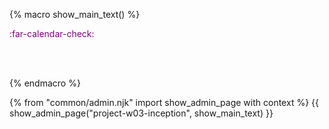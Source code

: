 {% macro show_main_text() %}
<div id="main">

<div id="title">

</div>
<div id="body">

<p class="lead" style="color: purple"><md>:far-calendar-check: <include src="project-timeline.md#inception-overview" inline /></md></p>

<!--
It is not too early to set an overall direction for your project.

* **Set up a weekly project meeting time/venue with your team members**
  
  We recommend at least one face-to-face project meeting per week. %%The project meeting time can be used to discuss project related things, but also, can be used as a time for team members to work on the project tasks individually (having all members in the same place will facilitate easier collaboration and more peer-learning).%%
  
* **Play around with AB4**
  
  Download the latest released version %%(i.e., the jar file)%% of AB4 from [its upstream repo]({{module_org}}/addressbook-level4) and play around with it to familiarize with its current features.

* **Decide project direction, target user profile, and problem addressed**
  
  Use your first project meeting to discuss with your team members and decide your project direction, target user profile, and the value proposition of the product, as described in <trigger trigger="click" for="modal:v10-scope">[Admin {{ icon_embedding }} Project Scope]</trigger> 

<modal large title="Admin {{ icon_embedding }} Project Scope (Extract)" id="modal:v10-scope">
  <include src="project-scope.md#project-direction"/>
</modal>
-->

<br><br>

<box>

<include src="dukeFragment.md" boilerplate var-header="**`Level-4`: ToDo, Event, Deadline**" var-fragment="text.md#level4" />
<include src="dukeFragment.md" boilerplate var-header="**`A-TextUiTesting`: Text UI Testing**" var-tag="optional" var-fragment="extensions.mbdf#A-TextUiTesting" />
<include src="dukeFragment.md" boilerplate var-header="**`Level-5`: Handle Errors**" var-fragment="text.md#level5" />
<include src="dukeFragment.md" boilerplate var-header="**`Level-6`: Delete**" var-fragment="text.md#level6" />
<include src="dukeFragment.md" boilerplate var-header="**`A-Enums`: Enums**" var-tag="if-applicable" var-fragment="extensions.mbdf#A-Enums" />
<include src="dukeFragment.md" boilerplate var-header="**`Level-7`: Save**" var-fragment="text.md#level7" />
<include src="dukeFragment.md" boilerplate var-header="**`Level-8`: Dates and Times**" var-fragment="text.md#level8" />
<include src="dukeFragment.md" boilerplate var-header="**`A-MoreOOP`: More OOP**" var-fragment="extensions.mbdf#A-MoreOOP" />
<include src="dukeFragment.md" boilerplate var-header="**`A-Packages`: Java Packages**" var-tag="optional" var-fragment="extensions.mbdf#A-Packages" />
<include src="dukeFragment.md" boilerplate var-header="**`A-JUnit`: JUnit Testing**" var-fragment="extensions.mbdf#A-JUnit" />
<include src="dukeFragment.md" boilerplate var-header="**`A-Jar`: JAR file**" var-fragment="extensions.mbdf#A-Jar" />
<include src="dukeFragment.md" boilerplate var-header="**`A-JavaDoc`: JavaDoc**" var-fragment="extensions.mbdf#A-JavaDoc" />
<include src="dukeFragment.md" boilerplate var-header="**`A-CodingStandard`: Coding Standard**" var-fragment="extensions.mbdf#A-CodingStandard" />
<include src="dukeFragment.md" boilerplate var-header="**`Level-9`: Find**" var-fragment="text.md#level9" />
<include src="dukeFragment.md" boilerplate var-header="**`A-Gradle`: Gradle**" var-fragment="extensions.mbdf#A-Gradle" />
<include src="dukeFragment.md" boilerplate var-header="**`A-CheckStyle`: CheckStyle**" var-tag="optional" var-fragment="extensions.mbdf#A-CheckStyle" />
<include src="dukeFragment.md" boilerplate var-header="**`Level-10`: GUI**" var-fragment="text.md#level10" />
<include src="dukeFragment.md" boilerplate var-header="**`A-Varargs`: Varargs**" var-tag="if-applicable" var-fragment="extensions.mbdf#A-Varargs" />
<include src="dukeFragment.md" boilerplate var-header="**`A-Assertions`**" var-fragment="extensions.mbdf#A-Assertions" />
<include src="dukeFragment.md" boilerplate var-header="**`A-CodeQuality`**" var-fragment="extensions.mbdf#A-CodeQuality" />
<include src="dukeFragment.md" boilerplate var-header="**`A-Lambdas`**" var-tag="optional" var-fragment="extensions.mbdf#A-Lambdas" />
<include src="dukeFragment.md" boilerplate var-header="**`A-Streams`**" var-tag="optional" var-fragment="extensions.mbdf#A-Streams" />
<include src="dukeFragment.md" boilerplate var-header="**`A-Travis`: Travis**" var-tag="optional" var-fragment="extensions.mbdf#A-Travis" />
<include src="dukeFragment.md" boilerplate var-header="**`A-UserGuide`: User Guide**" var-fragment="extensions.mbdf#A-UserGuide" />
<include src="dukeFragment.md" boilerplate var-header="**`A-Release`: Release**" var-fragment="extensions.mbdf#A-Release" />

</box>

</div>
</div>
{% endmacro %}

{% from "common/admin.njk" import show_admin_page with context %}
{{ show_admin_page("project-w03-inception", show_main_text) }}
